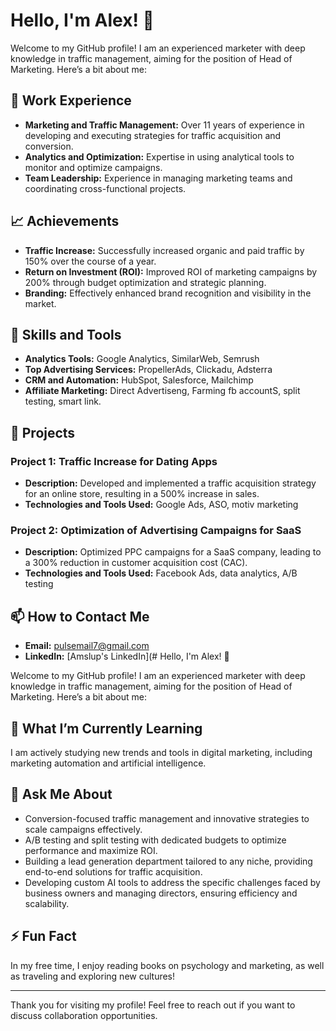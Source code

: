 # Hello, I'm Alex! 👋

Welcome to my GitHub profile! I am an experienced marketer with deep knowledge in traffic management, aiming for the position of Head of Marketing. Here’s a bit about me:

## 💼 Work Experience

- **Marketing and Traffic Management:** Over 11 years of experience in developing and executing strategies for traffic acquisition and conversion.
- **Analytics and Optimization:** Expertise in using analytical tools to monitor and optimize campaigns.
- **Team Leadership:** Experience in managing marketing teams and coordinating cross-functional projects.

## 📈 Achievements

- **Traffic Increase:** Successfully increased organic and paid traffic by 150% over the course of a year.
- **Return on Investment (ROI):** Improved ROI of marketing campaigns by 200% through budget optimization and strategic planning.
- **Branding:** Effectively enhanced brand recognition and visibility in the market.

## 🔧 Skills and Tools

- **Analytics Tools:** Google Analytics, SimilarWeb, Semrush
- **Top Advertising Services:** PropellerAds, Clickadu, Adsterra
- **CRM and Automation:** HubSpot, Salesforce, Mailchimp
- **Affiliate Marketing:** Direct Advertiseng, Farming fb accountS, split testing, smart link.

## 🚀 Projects

### Project 1: Traffic Increase for Dating Apps
- **Description:** Developed and implemented a traffic acquisition strategy for an online store, resulting in a 500% increase in sales.
- **Technologies and Tools Used:** Google Ads, ASO, motiv marketing

### Project 2: Optimization of Advertising Campaigns for SaaS
- **Description:** Optimized PPC campaigns for a SaaS company, leading to a 300% reduction in customer acquisition cost (CAC).
- **Technologies and Tools Used:** Facebook Ads, data analytics, A/B testing

## 📫 How to Contact Me

- **Email:** pulsemail7@gmail.com
- **LinkedIn:** [Amslup's LinkedIn](# Hello, I'm Alex! 👋

Welcome to my GitHub profile! I am an experienced marketer with deep knowledge in traffic management, aiming for the position of Head of Marketing. Here’s a bit about me:


## 🌱 What I’m Currently Learning

I am actively studying new trends and tools in digital marketing, including marketing automation and artificial intelligence.

## 💬 Ask Me About
- Conversion-focused traffic management and innovative strategies to scale campaigns effectively.
- A/B testing and split testing with dedicated budgets to optimize performance and maximize ROI.
- Building a lead generation department tailored to any niche, providing end-to-end solutions for traffic acquisition.
- Developing custom AI tools to address the specific challenges faced by business owners and managing directors, ensuring efficiency and scalability.

## ⚡ Fun Fact

In my free time, I enjoy reading books on psychology and marketing, as well as traveling and exploring new cultures!

---

Thank you for visiting my profile! Feel free to reach out if you want to discuss collaboration opportunities.
